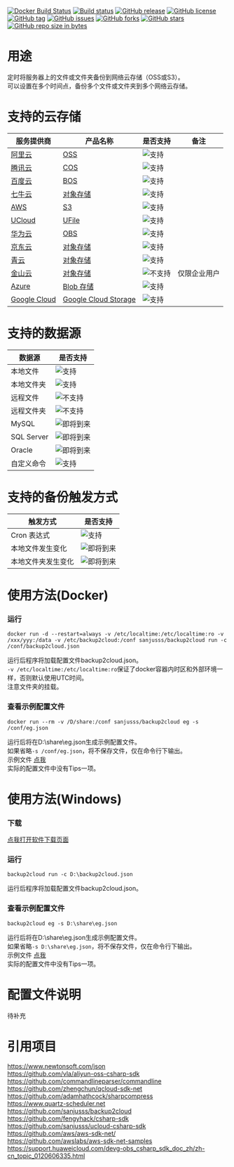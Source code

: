 ﻿
[![Docker Build Status](https://img.shields.io/docker/build/sanjusss/backup2cloud.svg)](https://hub.docker.com/r/sanjusss/backup2cloud)
[![Build status](https://ci.appveyor.com/api/projects/status/9sa1mtm53jxket5t?svg=true)](https://ci.appveyor.com/project/sanjusss/backup2cloud)
[![GitHub release](https://img.shields.io/github/release/sanjusss/backup2cloud.svg)](https://github.com/sanjusss/backup2cloud/releases/latest)
[![GitHub license](https://img.shields.io/github/license/sanjusss/backup2cloud.svg)](https://github.com/sanjusss/backup2cloud/blob/master/LICENSE)  
[![GitHub tag](https://img.shields.io/github/tag/sanjusss/backup2cloud.svg)](https://github.com/sanjusss/backup2cloud/tags)
[![GitHub issues](https://img.shields.io/github/issues/sanjusss/backup2cloud.svg)](https://github.com/sanjusss/backup2cloud/issues)
[![GitHub forks](https://img.shields.io/github/forks/sanjusss/backup2cloud.svg)](https://github.com/sanjusss/backup2cloud/network)
[![GitHub stars](https://img.shields.io/github/stars/sanjusss/backup2cloud.svg)](https://github.com/sanjusss/backup2cloud/stargazers)
[![GitHub repo size in bytes](https://img.shields.io/github/repo-size/sanjusss/backup2cloud.svg)](#)

# 用途
定时将服务器上的文件或文件夹备份到网络云存储（OSS或S3）。  
可以设置在多个时间点，备份多个文件或文件夹到多个网络云存储。  

# 支持的云存储

| 服务提供商 | 产品名称 | 是否支持 | 备注 |
|---|---|---|----|
|[阿里云](https://www.aliyun.com)|[OSS](https://www.aliyun.com/product/oss)|![支持](https://img.shields.io/badge/support-Yes-green.svg)||
|[腾讯云](https://cloud.tencent.com)|[COS](https://cloud.tencent.com/product/cos)|![支持](https://img.shields.io/badge/support-Yes-green.svg)||
|[百度云](https://cloud.baidu.com)|[BOS](https://cloud.baidu.com/product/bos.html)|![支持](https://img.shields.io/badge/support-Yes-green.svg)||
|[七牛云](https://www.qiniu.com)|[对象存储](https://www.qiniu.com/products/kodo)|![支持](https://img.shields.io/badge/support-Yes-green.svg)||
|[AWS](https://amazonaws-china.com/cn/)|[S3](https://amazonaws-china.com/cn/s3/)|![支持](https://img.shields.io/badge/support-Yes-green.svg)||
|[UCloud](https://www.ucloud.cn)|[UFile](https://www.ucloud.cn/site/product/ufile.html)|![支持](https://img.shields.io/badge/support-Yes-green.svg)||
|[华为云](https://www.huaweicloud.com)|[OBS](https://www.huaweicloud.com/product/obs.html)|![支持](https://img.shields.io/badge/support-Yes-green.svg)||
|[京东云](https://www.jdcloud.com)|[对象存储](https://www.jdcloud.com/products/cloudstorag)|![支持](https://img.shields.io/badge/support-Yes-green.svg)||
|[青云](https://www.qingcloud.com)|[对象存储](https://www.qingcloud.com/products/qingstor/)|![支持](https://img.shields.io/badge/support-Yes-green.svg)||
|[金山云](https://www.ksyun.com)|[对象存储](https://www.ksyun.com/post/product/KS3)|![不支持](https://img.shields.io/badge/support-No-red.svg)|仅限企业用户|
|[Azure](https://www.azure.cn/zh-cn/)|[Blob 存储](https://www.azure.cn/zh-cn/home/features/storage/blobs/)|![支持](https://img.shields.io/badge/support-Yes-green.svg)||
|[Google Cloud](https://cloud.google.com)|[Google Cloud Storage](https://cloud.google.com/storage/)|![支持](https://img.shields.io/badge/support-Yes-green.svg)||

# 支持的数据源

|数据源|是否支持|
|-|-|
|本地文件|![支持](https://img.shields.io/badge/support-Yes-green.svg)|
|本地文件夹|![支持](https://img.shields.io/badge/support-Yes-green.svg)|
|远程文件|![不支持](https://img.shields.io/badge/support-No-red.svg)|
|远程文件夹|![不支持](https://img.shields.io/badge/support-No-red.svg)|
|MySQL|![即将到来](https://img.shields.io/badge/support-Future-yellow.svg)|
|SQL Server|![即将到来](https://img.shields.io/badge/support-Future-yellow.svg)|
|Oracle|![即将到来](https://img.shields.io/badge/support-Future-yellow.svg)|
|自定义命令|![支持](https://img.shields.io/badge/support-Yes-green.svg)|

# 支持的备份触发方式

|触发方式|是否支持|
|-|-|
|Cron 表达式|![支持](https://img.shields.io/badge/support-Yes-green.svg)|
|本地文件发生变化|![即将到来](https://img.shields.io/badge/support-Future-yellow.svg)|
|本地文件夹发生变化|![即将到来](https://img.shields.io/badge/support-Future-yellow.svg)|

# 使用方法(Docker)
### 运行
```
docker run -d --restart=always -v /etc/localtime:/etc/localtime:ro -v /xxx/yyy:/data -v /etc/backup2cloud:/conf sanjusss/backup2cloud run -c /conf/backup2cloud.json
```
运行后程序将加载配置文件backup2cloud.json。  
`-v /etc/localtime:/etc/localtime:ro`保证了docker容器内时区和外部环境一样，否则默认使用UTC时间。  
注意文件夹的挂载。  

### 查看示例配置文件
```
docker run --rm -v /D/share:/conf sanjusss/backup2cloud eg -s /conf/eg.json
```
运行后将在D:\share\eg.json生成示例配置文件。  
如果省略`-s /conf/eg.json`，将不保存文件，仅在命令行下输出。  
示例文件 [点我](https://github.com/sanjusss/backup2cloud/blob/master/example.json)  
实际的配置文件中没有Tips一项。  

# 使用方法(Windows)
### 下载
[点我打开软件下载页面](https://github.com/sanjusss/backup2cloud/releases/latest)  

### 运行
```
backup2cloud run -c D:\backup2cloud.json
```
运行后程序将加载配置文件backup2cloud.json。

### 查看示例配置文件
```
backup2cloud eg -s D:\share\eg.json
```
运行后将在D:\share\eg.json生成示例配置文件。  
如果省略`-s D:\share\eg.json`，将不保存文件，仅在命令行下输出。  
示例文件 [点我](https://github.com/sanjusss/backup2cloud/blob/master/example.json)  
实际的配置文件中没有Tips一项。  

# 配置文件说明
待补充

# 引用项目
https://www.newtonsoft.com/json  
https://github.com/vla/aliyun-oss-csharp-sdk  
https://github.com/commandlineparser/commandline  
https://github.com/zhengchun/qcloud-sdk-net  
https://github.com/adamhathcock/sharpcompress  
https://www.quartz-scheduler.net  
https://github.com/sanjusss/backup2cloud  
https://github.com/fengyhack/csharp-sdk  
https://github.com/sanjusss/ucloud-csharp-sdk  
https://github.com/aws/aws-sdk-net/  
https://github.com/awslabs/aws-sdk-net-samples  
https://support.huaweicloud.com/devg-obs_csharp_sdk_doc_zh/zh-cn_topic_0120606335.html  
